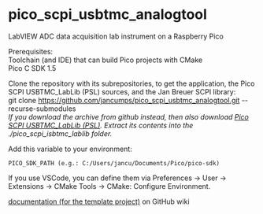 # pico_scpi_usbtmc_analogtool
LabVIEW ADC data acquisition lab instrument on a Raspberry Pico


Prerequisites:  
Toolchain (and IDE) that can build Pico projects with CMake  
Pico C SDK 1.5  

Clone the repository with its subrepositories, to get the application, the Pico SCPI USBTMC_LabLib (PSL) sources, and the Jan Breuer SCPI library:  
git clone https://github.com/jancumps/pico_scpi_usbtmc_analogtool.git  --recurse-submodules  
_If you download the archive from github instead, then also download [Pico SCPI USBTMC_LabLib (PSL)](https://github.com/jancumps/pico_scpi_usbtmc_lablib). Extract its contents into the ./pico_scpi_isbtmc_lablib folder._  


Add this variable to your environment:  

    PICO_SDK_PATH (e.g.: C:/Users/jancu/Documents/Pico/pico-sdk)  

If you use VSCode, you can define them via Preferences -> User -> Extensions -> CMake Tools -> CMake: Configure Environment.  


[documentation (for the template project)](https://github.com/jancumps/pico_scpi_usbtmc_labtool/wiki) on GitHub wiki
